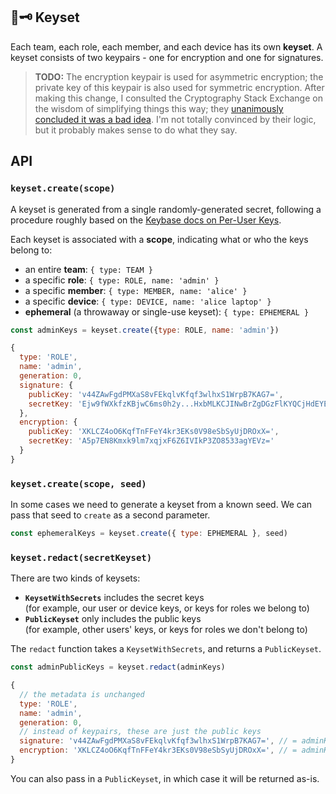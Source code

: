 ## 🔑🗝 Keyset

Each team, each role, each member, and each device has its own **keyset**. A keyset consists of two keypairs - one for encryption and one for signatures.

> **TODO:** The encryption keypair is used for asymmetric encryption; the private key of this keypair is also used for symmetric encryption. After making this change, I consulted the Cryptography Stack Exchange on the wisdom of simplifying things this way; they [unanimously concluded it was a bad idea](https://crypto.stackexchange.com/questions/81045/can-i-use-the-secret-part-of-a-asymmetric-encryption-keypair-as-a-symmetric-encr). I'm not totally convinced by their logic, but it probably makes sense to do what they say.

## API

### `keyset.create(scope)`

A keyset is generated from a single randomly-generated secret, following a procedure roughly based on the [Keybase docs on Per-User Keys](http://keybase.io/docs/teams/puk).

Each keyset is associated with a **scope**, indicating what or who the keys belong to:

- an entire **team**: `{ type: TEAM }`
- a specific **role**: `{ type: ROLE, name: 'admin' }`
- a specific **member**: `{ type: MEMBER, name: 'alice' }`
- a specific **device**: `{ type: DEVICE, name: 'alice laptop' }`
- **ephemeral** (a throwaway or single-use keyset): `{ type: EPHEMERAL }`

```js
const adminKeys = keyset.create({type: ROLE, name: 'admin'})

{
  type: 'ROLE',
  name: 'admin',
  generation: 0,
  signature: {
    publicKey: 'v44ZAwFgdPMXaS8vFEkqlvKfqf3wlhxS1WrpB7KAG7=',
    secretKey: 'Ejw9fWXkfzKBjwC6ms0h2y...HxbMLKCJINwBrZgDGzFlKYQCjHdEYEknHsdoFNc2bwwO='
  },
  encryption: {
    publicKey: 'XKLCZ4oO6KqfTnFFeY4kr3EKs0V98eSbSyUjDROxX=',
    secretKey: 'A5p7EN8Kmxk9lm7xqjxF6Z6IVIkP3ZO8533agYEVz='
  }
}
```

### `keyset.create(scope, seed)`

In some cases we need to generate a keyset from a known seed. We can pass that seed to `create` as a second parameter.

```js
const ephemeralKeys = keyset.create({ type: EPHEMERAL }, seed)
```

### `keyset.redact(secretKeyset)`

There are two kinds of keysets:

- **`KeysetWithSecrets`** includes the secret keys  
  (for example, our user or device keys, or keys for roles we belong to)
- **`PublicKeyset`** only includes the public keys  
  (for example, other users' keys, or keys for roles we don't belong to)

The `redact` function takes a `KeysetWithSecrets`, and returns a `PublicKeyset`.

```js
const adminPublicKeys = keyset.redact(adminKeys)

{
  // the metadata is unchanged
  type: 'ROLE',
  name: 'admin',
  generation: 0,
  // instead of keypairs, these are just the public keys
  signature: 'v44ZAwFgdPMXaS8vFEkqlvKfqf3wlhxS1WrpB7KAG7=', // = adminKeys.signature.publicKey
  encryption: 'XKLCZ4oO6KqfTnFFeY4kr3EKs0V98eSbSyUjDROxX=', // = adminKeys.encryption.publicKey
}
```

You can also pass in a `PublicKeyset`, in which case it will be returned as-is.